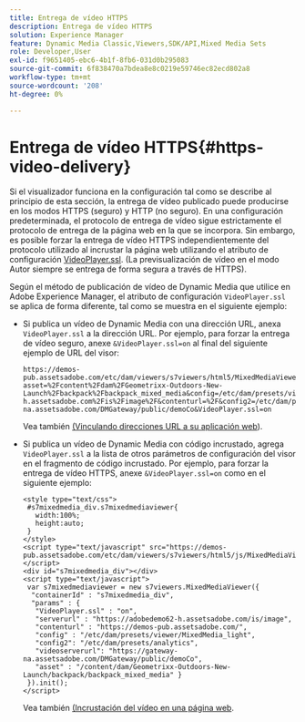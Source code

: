 ```yaml
---
title: Entrega de vídeo HTTPS
description: Entrega de vídeo HTTPS
solution: Experience Manager
feature: Dynamic Media Classic,Viewers,SDK/API,Mixed Media Sets
role: Developer,User
exl-id: f9651405-ebc6-4b1f-8fb6-031d0b295083
source-git-commit: 6f838470a7bdea8e8c0219e59746ec82ecd802a8
workflow-type: tm+mt
source-wordcount: '208'
ht-degree: 0%

---
```


# Entrega de vídeo HTTPS{#https-video-delivery}

<!-- >[!NOTE]
>
>Secure Video Delivery only applies to AEM 6.2 with the installation of [Feature Pack-13480](https://www.adobeaemcloud.com/content/marketplace/marketplaceProxy.html?packagePath=/content/companies/public/adobe/packages/cq620/featurepack/cq-6.2.0-featurepack-13480) and to AEM 6.1 with installation of [Feature Pack NPR-15011](https://www.adobeaemcloud.com/content/marketplace/marketplaceProxy.html?packagePath=/content/companies/public/adobe/packages/cq610/featurepack/cq-6.1.0-featurepack-15011). -->

Si el visualizador funciona en la configuración tal como se describe al principio de esta sección, la entrega de vídeo publicado puede producirse en los modos HTTPS (seguro) y HTTP (no seguro). En una configuración predeterminada, el protocolo de entrega de vídeo sigue estrictamente el protocolo de entrega de la página web en la que se incorpora. Sin embargo, es posible forzar la entrega de vídeo HTTPS independientemente del protocolo utilizado al incrustar la página web utilizando el atributo de configuración [VideoPlayer.ssl](../../c-html5-s7-aem-asset-viewers/c-html5-mixedmedia-viewer-about/r-html5-mixedmedia-viewer-config-attrib/r-html5-mixedmedia-viewer-config-attrib-videoplayer-ssl.md#reference-df0a29aa8a584cebaaa1c7bb6fab362e). (La previsualización de vídeo en el modo Autor siempre se entrega de forma segura a través de HTTPS).

Según el método de publicación de vídeo de Dynamic Media que utilice en Adobe Experience Manager, el atributo de configuración `VideoPlayer.ssl` se aplica de forma diferente, tal como se muestra en el siguiente ejemplo:

* Si publica un vídeo de Dynamic Media con una dirección URL, anexa `VideoPlayer.ssl` a la dirección URL. Por ejemplo, para forzar la entrega de vídeo seguro, anexe `&VideoPlayer.ssl=on` al final del siguiente ejemplo de URL del visor:

  ```
  https://demos-pub.assetsadobe.com/etc/dam/viewers/s7viewers/html5/MixedMediaViewer.html?asset=%2Fcontent%2Fdam%2FGeometrixx-Outdoors-New-Launch%2Fbackpack%2Fbackpack_mixed_media&config=/etc/dam/presets/viewer/MixedMedia_light&serverUrl=https%3A%2F%2Fadobedemo62-h.assetsadobe.com%2Fis%2Fimage%2F&contenturl=%2F&config2=/etc/dam/presets/analytics&videoserverurl=https://gateway-na.assetsadobe.com/DMGateway/public/demoCo&VideoPlayer.ssl=on
  ```

  Vea también [(Vinculando direcciones URL a su aplicación web](https://experienceleague.adobe.com/docs/experience-manager-65/assets/dynamic/linking-urls-to-yourwebapplication.html?lang=es#dynamic)).

* Si publica un vídeo de Dynamic Media con código incrustado, agrega `VideoPlayer.ssl` a la lista de otros parámetros de configuración del visor en el fragmento de código incrustado. Por ejemplo, para forzar la entrega de vídeo HTTPS, anexe `&VideoPlayer.ssl=on` como en el siguiente ejemplo:

  ```
  <style type="text/css"> 
   #s7mixedmedia_div.s7mixedmediaviewer{ 
     width:100%;  
     height:auto; 
   } 
  </style> 
  <script type="text/javascript" src="https://demos-pub.assetsadobe.com/etc/dam/viewers/s7viewers/html5/js/MixedMediaViewer.js"></script> 
  <div id="s7mixedmedia_div"></div> 
  <script type="text/javascript"> 
   var s7mixedmediaviewer = new s7viewers.MixedMediaViewer({ 
    "containerId" : "s7mixedmedia_div", 
    "params" : {  
     "VideoPlayer.ssl" : "on", 
     "serverurl" : "https://adobedemo62-h.assetsadobe.com/is/image", 
     "contenturl" : "https://demos-pub.assetsadobe.com/",  
     "config" : "/etc/dam/presets/viewer/MixedMedia_light", 
     "config2": "/etc/dam/presets/analytics", 
     "videoserverurl": "https://gateway-na.assetsadobe.com/DMGateway/public/demoCo", 
     "asset" : "/content/dam/Geometrixx-Outdoors-New-Launch/backpack/backpack_mixed_media" } 
   }).init(); 
  </script>
  ```

  Vea también [(Incrustación del vídeo en una página web](https://experienceleague.adobe.com/docs/experience-manager-65/assets/dynamic/linking-urls-to-yourwebapplication.html?lang=es#dynamic).
